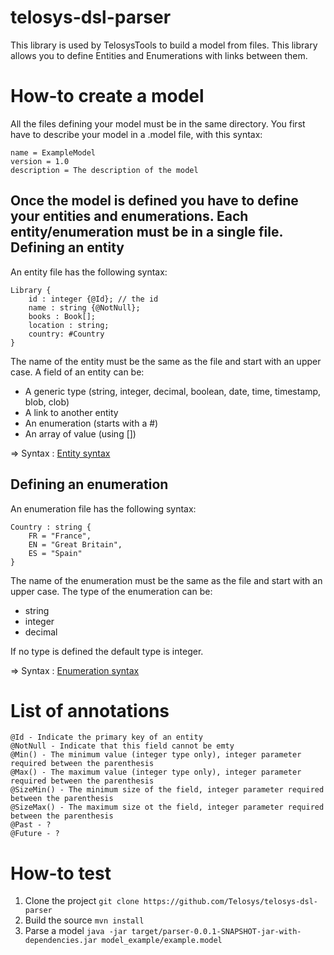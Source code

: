 telosys-dsl-parser
==================
This library is used by TelosysTools to build a model from files. This library allows you to define Entities and Enumerations with links between them.

How-to create a model
==================
All the files defining your model must be in the same directory. You first have to describe your model in a .model file, with this syntax:

    name = ExampleModel
    version = 1.0
    description = The description of the model

Once the model is defined you have to define your entities and enumerations. Each entity/enumeration must be in a single file.
Defining an entity
---------------------------
An entity file has the following syntax:

    Library {
        id : integer {@Id}; // the id
        name : string {@NotNull};
        books : Book[];
        location : string;
        country: #Country
    }

The name of the entity must be the same as the file and start with an upper case. A field of an entity can be:

* A generic type (string, integer, decimal, boolean, date, time, timestamp, blob, clob)
* A link to another entity
* An enumeration (starts with a #)
* An array of value (using [])

=> Syntax : [Entity syntax](doc/SYNTAX.md)

Defining an enumeration
------------------------------------
An enumeration file has the following syntax:

    Country : string {
        FR = "France",
        EN = "Great Britain",
        ES = "Spain"
    }

The name of the enumeration must be the same as the file and start with an upper case. The type of the enumeration can be:

* string
* integer
* decimal

If no type is defined the default type is integer.

=> Syntax : [Enumeration syntax](doc/SYNTAX.md)

List of annotations
==================
    @Id - Indicate the primary key of an entity
    @NotNull - Indicate that this field cannot be emty
    @Min() - The minimum value (integer type only), integer parameter required between the parenthesis
    @Max() - The maximum value (integer type only), integer parameter required between the parenthesis
    @SizeMin() - The minimum size of the field, integer parameter required between the parenthesis
    @SizeMax() - The maximum size ot the field, integer parameter required between the parenthesis
    @Past - ?
    @Future - ?

How-to test
===========

1. Clone the project ```git clone https://github.com/Telosys/telosys-dsl-parser```
2. Build the source ```mvn install```
3. Parse a model ```java -jar target/parser-0.0.1-SNAPSHOT-jar-with-dependencies.jar model_example/example.model```

